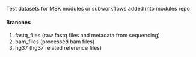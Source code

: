 Test datasets for MSK modules or subworkflows added into modules repo

#### Branches
1. fastq_files (raw fastq files and metadata from sequencing)
2. bam_files (processed bam files)
3. hg37 (hg37 related reference files)
